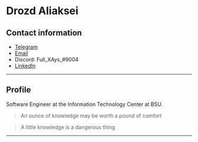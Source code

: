 # Drozd Aliaksei 

## Contact information
 * [Telegram](https://t.me/full_xays) 
 * [Email](aliaksei.drozd@yandex.ru)
 * Discord: Full_XAys_#9004
 * [LinkedIn](https://www.linkedin.com/in/aliaksei-drozd/)

---

## Profile
 Software Engineer at the Information Technology Center at BSU.

 >An ounce of knowledge may be worth a pound of comfort

 >A little knowledge is a dangerous thing

---
